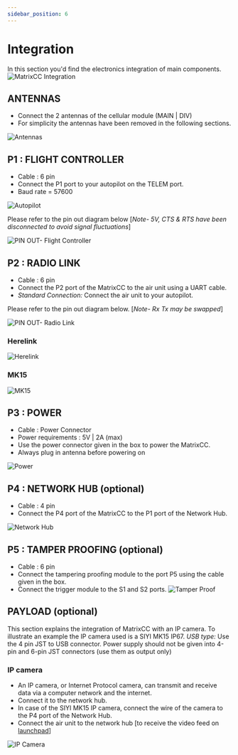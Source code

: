 ```yaml
---
sidebar_position: 6
---
```


# Integration

In this section you'd find the electronics integration of main components. 
![MatrixCC Integration](img/matrixcc-integration.png)

## ANTENNAS
- Connect the 2 antennas of the cellular module (MAIN | DIV)
- For simplicity the antennas have been removed in the following sections.

![Antennas](img/antennas-removebg-preview.png)

## P1 : FLIGHT CONTROLLER
- Cable : 6 pin
- Connect the P1 port to your autopilot on the TELEM port.
- Baud rate = 57600

![Autopilot](img/autopilot-removebg-preview.png)

Please refer to the pin out diagram below [*Note- 5V, CTS & RTS have been disconnected to avoid signal fluctuations*]

![PIN OUT- Flight Controller](img/flight-controller-pin-out.png)


## P2 : RADIO LINK
- Cable : 6 pin
- Connect the P2 port of the MatrixCC to the air unit using a UART cable. 
- *Standard Connection:* Connect the air unit to your autopilot.

Please refer to the pin out diagram below. [*Note- Rx Tx may be swapped*]

![PIN OUT- Radio Link](img/radio-link-pin-out.png)


### Herelink

![Herelink](img/herelink-removebg-preview.png)

### MK15

![MK15](img/mk15-removebg-preview.png)

## P3 : POWER
- Cable : Power Connector 
- Power requirements : 5V | 2A (max)
- Use the power connector given in the box to power the MatrixCC.
- Always plug in antenna before powering on​

![Power](img/battery-removebg-preview.png)

## P4 : NETWORK HUB (optional)
- Cable : 4 pin
- Connect the P4 port of the MatrixCC to the P1 port of the Network Hub. 

![Network Hub](img/ethernet-removebg-preview.png)

## P5 : TAMPER PROOFING (optional)
- Cable : 6 pin 
- Connect the tampering proofing module to the port P5 using the cable given in the box. 
- Connect the trigger module to the S1 and S2 ports. 
![Tamper Proof](img/tamper-proof-removebg-preview.png)

## PAYLOAD (optional)
This section explains the integration of MatrixCC with an IP camera. To illustrate an example the IP camera used is a SIYI MK15 IP67.
*USB type:* Use the 4 pin JST to USB connector.
Power supply should not be given into 4-pin and 6-pin JST connectors (use them as output only)​​

### IP camera 

- An IP camera, or Internet Protocol camera, can transmit and receive data via a computer network and the internet.
- Connect it to the network hub. 
- In case of the SIYI MK15 IP camera, connect the wire of the camera to the P4 port of the Network Hub. 
- Connect the air unit to the network hub [to receive the video feed on [launchpad](/docs/launchpad/introduction.md)] 

![IP Camera](img/ip-camera-removebg-preview.png)